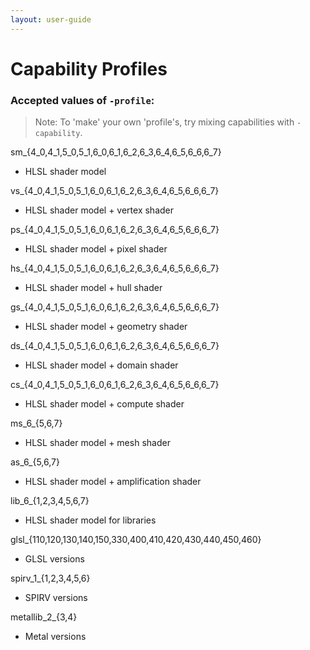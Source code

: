 ```yaml
---
layout: user-guide
---
```


Capability Profiles
============================

### Accepted values of `-profile`:

> Note: To 'make' your own 'profile's, try mixing capabilities with `-capability`.

sm_{4_0,4_1,5_0,5_1,6_0,6_1,6_2,6_3,6_4,6_5,6_6,6_7}
* HLSL shader model

vs_{4_0,4_1,5_0,5_1,6_0,6_1,6_2,6_3,6_4,6_5,6_6,6_7}
* HLSL shader model + vertex shader

ps_{4_0,4_1,5_0,5_1,6_0,6_1,6_2,6_3,6_4,6_5,6_6,6_7}
* HLSL shader model + pixel shader

hs_{4_0,4_1,5_0,5_1,6_0,6_1,6_2,6_3,6_4,6_5,6_6,6_7}
* HLSL shader model + hull shader

gs_{4_0,4_1,5_0,5_1,6_0,6_1,6_2,6_3,6_4,6_5,6_6,6_7}
* HLSL shader model + geometry shader

ds_{4_0,4_1,5_0,5_1,6_0,6_1,6_2,6_3,6_4,6_5,6_6,6_7}
* HLSL shader model + domain shader

cs_{4_0,4_1,5_0,5_1,6_0,6_1,6_2,6_3,6_4,6_5,6_6,6_7}
* HLSL shader model + compute shader

ms_6_{5,6,7}
* HLSL shader model + mesh shader

as_6_{5,6,7}
* HLSL shader model + amplification shader

lib_6_{1,2,3,4,5,6,7}
* HLSL shader model for libraries

glsl_{110,120,130,140,150,330,400,410,420,430,440,450,460}
* GLSL versions

spirv_1_{1,2,3,4,5,6}
* SPIRV versions

metallib_2_{3,4}
* Metal versions